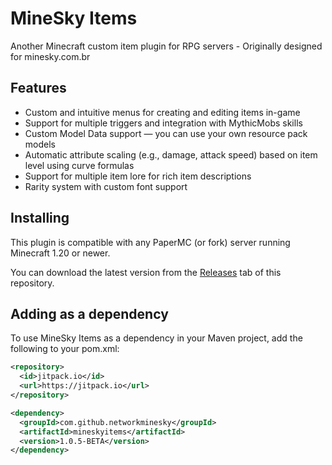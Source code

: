 # MineSky Items
Another Minecraft custom item plugin for RPG servers - Originally designed for minesky.com.br

## Features
- Custom and intuitive menus for creating and editing items in-game
- Support for multiple triggers and integration with MythicMobs skills
- Custom Model Data support — you can use your own resource pack models
- Automatic attribute scaling (e.g., damage, attack speed) based on item level using curve formulas
- Support for multiple item lore for rich item descriptions
- Rarity system with custom font support

## Installing
This plugin is compatible with any PaperMC (or fork) server running Minecraft 1.20 or newer.

You can download the latest version from the [Releases](https://github.com/networkminesky/mineskyitems/releases) tab of this repository.

## Adding as a dependency
To use MineSky Items as a dependency in your Maven project, add the following to your pom.xml:
```xml
<repository>
  <id>jitpack.io</id>
  <url>https://jitpack.io</url>
</repository>

<dependency>
  <groupId>com.github.networkminesky</groupId>
  <artifactId>mineskyitems</artifactId>
  <version>1.0.5-BETA</version>
</dependency>
```
